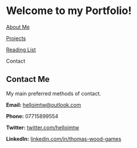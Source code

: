 # Welcome to my Portfolio!

<a href="https://twood27897.github.io/pages/about.html" rel="About Me">About Me</a>
<br>

<a href="https://twood27897.github.io/pages/projects.html" rel="Projects">Projects</a>
<br>

<a href="https://twood27897.github.io/pages/reading-list.html" rel="Reading List">Reading List</a>
<br>

Contact
<br>

## Contact Me
My main preferred methods of contact.

**Email:** helloimtw@outlook.com

**Phone:** 07715899554

**Twitter:** <a href="https://twitter.com/helloimtw" rel="twitter.com/helloimtw">twitter.com/helloimtw</a>

**LinkedIn:** <a href="https://www.linkedin.com/in/thomas-wood-games/" rel="linkedin.com/in/thomas-wood-games">linkedin.com/in/thomas-wood-games</a>
